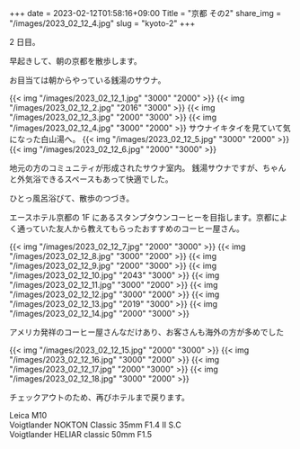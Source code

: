 +++
date  = 2023-02-12T01:58:16+09:00
Title = "京都 その2"
share_img = "/images/2023_02_12_4.jpg"
slug = "kyoto-2"
+++

2 日目。

早起きして、朝の京都を散歩します。

お目当ては朝からやっている銭湯のサウナ。

{{< img "/images/2023_02_12_1.jpg" "3000" "2000" >}}
{{< img "/images/2023_02_12_2.jpg" "2016" "3000" >}}
{{< img "/images/2023_02_12_3.jpg" "2000" "3000" >}}
{{< img "/images/2023_02_12_4.jpg" "3000" "2000" >}}
サウナイキタイを見ていて気になった白山湯へ。
{{< img "/images/2023_02_12_5.jpg" "3000" "2000" >}}
{{< img "/images/2023_02_12_6.jpg" "2000" "3000" >}}

地元の方のコミュニティが形成されたサウナ室内。
銭湯サウナですが、ちゃんと外気浴できるスペースもあって快適でした。

ひとっ風呂浴びて、散歩のつづき。

エースホテル京都の 1F にあるスタンプタウンコーヒーを目指します。京都によく通っていた友人から教えてもらったおすすめのコーヒー屋さん。

{{< img "/images/2023_02_12_7.jpg" "2000" "3000" >}}
{{< img "/images/2023_02_12_8.jpg" "3000" "2000" >}}
{{< img "/images/2023_02_12_9.jpg" "2000" "3000" >}}
{{< img "/images/2023_02_12_10.jpg" "2043" "3000" >}}
{{< img "/images/2023_02_12_11.jpg" "3000" "2000" >}}
{{< img "/images/2023_02_12_12.jpg" "3000" "2000" >}}
{{< img "/images/2023_02_12_13.jpg" "2019" "3000" >}}
{{< img "/images/2023_02_12_14.jpg" "2000" "3000" >}}

<p class="caption">アメリカ発祥のコーヒー屋さんなだけあり、お客さんも海外の方が多めでした</p>
{{< img "/images/2023_02_12_15.jpg" "2000" "3000" >}}
{{< img "/images/2023_02_12_16.jpg" "3000" "2000" >}}
{{< img "/images/2023_02_12_17.jpg" "2000" "3000" >}}
{{< img "/images/2023_02_12_18.jpg" "3000" "2000" >}}

チェックアウトのため、再びホテルまで戻ります。

Leica M10<br>
Voigtlander NOKTON Classic 35mm F1.4 Ⅱ S.C<br>
Voigtlander HELIAR classic 50mm F1.5
